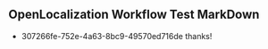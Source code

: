 ## OpenLocalization Workflow Test MarkDown
* 307266fe-752e-4a63-8bc9-49570ed716de 
thanks!<!--HONumber=Mar16_HO2-->
